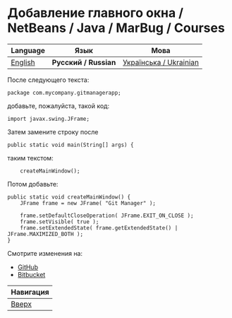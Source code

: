 # Добавление главного окна / NetBeans / Java / MarBug / Courses

| Language | Язык | Мова |
| -------- | ---- | ---- |
| [English](README.md) | **Русский / Russian** | [Українська / Ukrainian](README.uk.md) |

После следующего текста:

    package com.mycompany.gitmanagerapp;

добавьте, пожалуйста, такой код:

    import javax.swing.JFrame;

Затем замените строку после

    public static void main(String[] args) {

таким текстом:

        createMainWindow();

Потом добавьте:

    public static void createMainWindow() {
        JFrame frame = new JFrame( "Git Manager" );

        frame.setDefaultCloseOperation( JFrame.EXIT_ON_CLOSE );
        frame.setVisible( true );
        frame.setExtendedState( frame.getExtendedState() | JFrame.MAXIMIZED_BOTH );
    }

Смотрите изменения на:

* [GitHub](https://github.com/marbug/courses-marbug-java/compare/v0.6_before-add-main-window...v0.7_add-main-window)
* [Bitbucket](https://bitbucket.org/marbug/courses-marbug-java/branches/compare/v0.7_add-main-window%0Dv0.6_before-add-main-window#diff)

| Навигация                |
| ------------------------ |
| [Вверх](../README.ru.md) |

